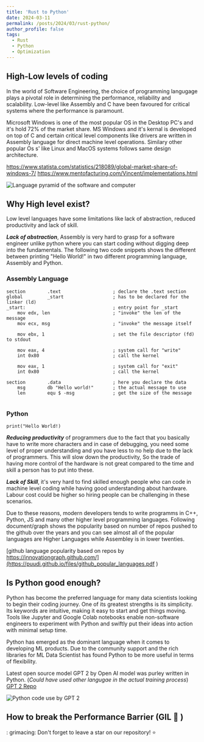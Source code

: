 ```yaml
---
title: 'Rust to Python'
date: 2024-03-11
permalink: /posts/2024/03/rust-python/
author_profile: false
tags:
  - Rust
  - Python
  - Optimization
---
```


## High-Low levels of coding


In the world of Software Engineering, the choice of programming langugage plays a pivotal role in determining the performance, reliability and scalability. Low-level like Assembly and C have been favoured for critical systems where the performance is paramount.

Microsoft Windows is one of the most popular OS in the Desktop PC's and it's hold 72% of the market share. MS Windows and it's kernal is developed on top of C and certain critical level components like drivers are written in Assembly language for direct machine level operations. Similary other popular Os s' like Linux and MacOS systems follows same design architecture.

https://www.statista.com/statistics/218089/global-market-share-of-windows-7/
https://www.mentofacturing.com/Vincent/implementations.html

![Language pyramid of the software and computer](https://puudi.github.io/files/lang_pyramid.png)

## Why High level exist?

Low level languages have some limitations like lack of abstraction, reduced productivity and lack of skill. 

***Lack of abstraction***, Assembly is very hard to grasp for a software engineer unlike python where you can start coding without digging deep into the fundamentals. The following two code snippets shows the different between printing "Hello World!" in two different programming language, Assembly and Python.

### Assembly Language
```
section        .text                   ; declare the .text section
global         _start                  ; has to be declared for the linker (ld)
_start:                                ; entry point for _start
    mov edx, len                       ; "invoke" the len of the message
    mov ecx, msg                       ; "invoke" the message itself

    mov ebx, 1                         ; set the file descriptor (fd) to stdout

    mov eax, 4                         ; system call for "write"   
    int 0x80                           ; call the kernel

    mov eax, 1                         ; system call for "exit"
    int 0x80                           ; call the kernel

section        .data                   ; here you declare the data
    msg        db "Hello world!"       ; the actual message to use
    len        equ $ -msg              ; get the size of the message
     
```
### Python
```
print("Hello World!)
```

***Reducing productivity*** of programmers due to the fact that you basically have to write more characters and in case of debugging, you need some level of proper understanding and you have less to no help due to the lack of programmers. This will slow down the productivity, So the trade of having more control of the hardware is not great compared to the time and skill a person has to put into these.

***Lack of Skill***, it's very hard to find skilled enough people who can code in machine level coding while having good understanding about hardware. Labour cost could be higher so hiring people can be challenging in these scenarios.

Due to these reasons, modern developers tends to write programms in C++, Python, JS and many other higher level programming languages. Following document/graph shows the popularity based on number of repos pushed to the github over the years and you can see almost all of the popular languages are Higher Languages while Assembley is in lower twenties.

[github language popularity based on repos by https://innovationgraph.github.com/](https://puudi.github.io/files/github_popular_languages.pdf
)


## Is Python good enough?

Python has become the preferred language for many data scientists looking to begin their coding journey. One of its greatest strengths is its simplicity. Its keywords are intuitive, making it easy to start and get things moving. Tools like Jupyter and Google Colab notebooks enable non-software engineers to experiment with Python and swiftly put their ideas into action with minimal setup time.

Python has emerged as the dominant language when it comes to developing ML products. Due to the community support and the rich libraries for ML Data Scientist has found Python to be more useful in terms of flexibility. 

Latest open source model GPT 2 by Open AI model was purley written in Python. (*Could have used other langugae in the actual training process*)
[GPT 2 Repo](https://github.com/openai/gpt-2)

![Python code use by GPT 2](https://puudi.github.io/files/gpt2python.jpg)

## How to break the Performance Barrier (GIL :grimacing: )

: grimacing:
Don't forget to leave a star on our repository! :star: